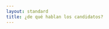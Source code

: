 ```yaml
---
layout: standard
title: ¿de qué hablan los candidatos?
---
```


<div id="chart">
    <div class="col-md-3"></div>
</div>

<!-- Libraries -->
<script src="{{ site.baseurl }}/js/lib/d3.v3.min.js" charset="utf-8"></script>
<script src="{{ site.baseurl }}/js/lib/underscore.js" charset="utf-8"></script>
<script src="{{ site.baseurl }}/js/lib/backbone.js" charset="utf-8"></script>
<script src="{{ site.baseurl }}/js/candidatometro.js"></script>
<script>

    var data = [
        {name: 'Evelyn Matthei',         url: 'agenda/agenda_matthei.json', img: 'fot_evelyn_matthei.jpg'},
        {name: 'Michelle Bachelet',      url: 'agenda/agenda_bachelet.json', img: 'fot_michelle_bachelet.jpg'},
        {name: 'Marco Enríquez-Ominami', url: 'agenda/agenda_enriquez_ominami.json', img: 'fot_marco_enriquez-ominami.jpg'},
        {name: 'Alfredo Sfeir',          url: 'agenda/agenda_sfeir.json', img: 'fot_alfredo_sfeir.jpg'},
        {name: 'Roxana Miranda',         url: 'agenda/agenda_miranda.json', img: 'fot_roxana_miranda.jpg'},
        {name: 'Marcel Claude',          url: 'agenda/agenda_claude.json', img: 'fot_marcel_claude.jpg'},
        {name: 'Ricardo Israel',         url: 'agenda/agenda_israel.json', img: 'fot_ricardo_israel.jpg'},
        {name: 'Tomás Jocelyn-Holt',     url: 'agenda/agenda_jocelyn_holt.json', img: 'fot_tomas_jocelyn-holt.jpg'},
        {name: 'franco parisi',          url: 'agenda/agenda_parisi.json', img: 'fot_franco_parisi.jpg'}
    ];

    var colCandidato = d3.select('#chart').selectAll('div.col-md-1')
        .data(data)
        .enter()
        .append('div')
        .attr('class', 'col-md-1');



    colCandidato.text(function(d) { return d.name; });

</script>